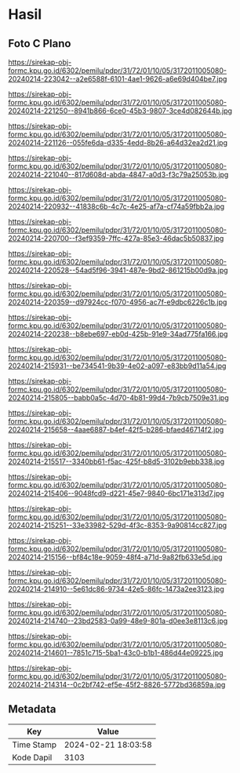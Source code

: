 # Hasil

## Foto C Plano

https://sirekap-obj-formc.kpu.go.id/6302/pemilu/pdpr/31/72/01/10/05/3172011005080-20240214-223042--a2e6588f-6101-4ae1-9626-a6e69d404be7.jpg

https://sirekap-obj-formc.kpu.go.id/6302/pemilu/pdpr/31/72/01/10/05/3172011005080-20240214-221250--8941b866-6ce0-45b3-9807-3ce4d082644b.jpg

https://sirekap-obj-formc.kpu.go.id/6302/pemilu/pdpr/31/72/01/10/05/3172011005080-20240214-221126--055fe6da-d335-4edd-8b26-a64d32ea2d21.jpg

https://sirekap-obj-formc.kpu.go.id/6302/pemilu/pdpr/31/72/01/10/05/3172011005080-20240214-221040--817d608d-abda-4847-a0d3-f3c79a25053b.jpg

https://sirekap-obj-formc.kpu.go.id/6302/pemilu/pdpr/31/72/01/10/05/3172011005080-20240214-220932--41838c6b-4c7c-4e25-af7a-cf74a59fbb2a.jpg

https://sirekap-obj-formc.kpu.go.id/6302/pemilu/pdpr/31/72/01/10/05/3172011005080-20240214-220700--f3ef9359-7ffc-427a-85e3-46dac5b50837.jpg

https://sirekap-obj-formc.kpu.go.id/6302/pemilu/pdpr/31/72/01/10/05/3172011005080-20240214-220528--54ad5f96-3941-487e-9bd2-861215b00d9a.jpg

https://sirekap-obj-formc.kpu.go.id/6302/pemilu/pdpr/31/72/01/10/05/3172011005080-20240214-220359--d97924cc-f070-4956-ac7f-e9dbc6226c1b.jpg

https://sirekap-obj-formc.kpu.go.id/6302/pemilu/pdpr/31/72/01/10/05/3172011005080-20240214-220238--b8ebe697-eb0d-425b-91e9-34ad775fa166.jpg

https://sirekap-obj-formc.kpu.go.id/6302/pemilu/pdpr/31/72/01/10/05/3172011005080-20240214-215931--be734541-9b39-4e02-a097-e83bb9d11a54.jpg

https://sirekap-obj-formc.kpu.go.id/6302/pemilu/pdpr/31/72/01/10/05/3172011005080-20240214-215805--babb0a5c-4d70-4b81-99d4-7b9cb7509e31.jpg

https://sirekap-obj-formc.kpu.go.id/6302/pemilu/pdpr/31/72/01/10/05/3172011005080-20240214-215658--4aae6887-b4ef-42f5-b286-bfaed46714f2.jpg

https://sirekap-obj-formc.kpu.go.id/6302/pemilu/pdpr/31/72/01/10/05/3172011005080-20240214-215517--3340bb61-f5ac-425f-b8d5-3102b9ebb338.jpg

https://sirekap-obj-formc.kpu.go.id/6302/pemilu/pdpr/31/72/01/10/05/3172011005080-20240214-215406--9048fcd9-d221-45e7-9840-6bc171e313d7.jpg

https://sirekap-obj-formc.kpu.go.id/6302/pemilu/pdpr/31/72/01/10/05/3172011005080-20240214-215251--33e33982-529d-4f3c-8353-9a90814cc827.jpg

https://sirekap-obj-formc.kpu.go.id/6302/pemilu/pdpr/31/72/01/10/05/3172011005080-20240214-215156--bf84c18e-9059-48f4-a71d-9a82fb633e5d.jpg

https://sirekap-obj-formc.kpu.go.id/6302/pemilu/pdpr/31/72/01/10/05/3172011005080-20240214-214910--5e61dc86-9734-42e5-86fc-1473a2ee3123.jpg

https://sirekap-obj-formc.kpu.go.id/6302/pemilu/pdpr/31/72/01/10/05/3172011005080-20240214-214740--23bd2583-0a99-48e9-801a-d0ee3e8113c6.jpg

https://sirekap-obj-formc.kpu.go.id/6302/pemilu/pdpr/31/72/01/10/05/3172011005080-20240214-214601--7851c715-5ba1-43c0-b1b1-486d44e09225.jpg

https://sirekap-obj-formc.kpu.go.id/6302/pemilu/pdpr/31/72/01/10/05/3172011005080-20240214-214314--0c2bf742-ef5e-45f2-8826-5772bd36859a.jpg


## Metadata

| Key        | Value               |
| ---------- | ------------------- |
| Time Stamp | 2024-02-21 18:03:58 |
| Kode Dapil | 3103                |



